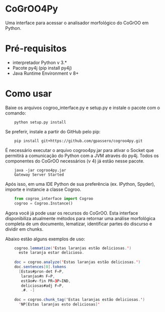 # CoGrOO4Py
Uma interface para acessar o analisador morfológico do CoGrOO em Python.

# Pré-requisitos
 - interpretador Python v 3.*
 - Pacote py4j (pip install py4j)
 - Java Runtime Environment v 8+

# Como usar
Baixe os arquivos cogroo_interface.py e setup.py e instale o pacote com o comando:

```
    python setup.py install
```

Se preferir, instale a partir do GitHub pelo pip:

```
    pip install git+https://github.com/gpassero/cogroo4py.git
```

É necessário executar o arquivo cogroo4py.jar para ativar o Socket que permitirá a comunicação do Python com a JVM através do py4j. Todos os componentes do CoGrOO necessários (v 4) já estão nesse pacote.

```
    java -jar cogroo4py.jar
    Gateway Server Started
```

Após isso, em uma IDE Python de sua preferência (ex. IPython, Spyder), importe e instancie a classe Cogroo.

```python
    from cogroo_interface import Cogroo
    cogroo = Cogroo.Instance()
```

Agora você já pode usar os recursos do CoGrOO. Esta interface disponibiliza atualmente métodos para retornar uma análise morfológica completa de um documento, lematizar, identificar partes do discurso e dividir em chunks. 

Abaixo estão alguns exemplos de uso:

```java
    cogroo.lemmatize('Estas laranjas estão deliciosas.')
      este laranja estar delicioso.
      
    doc = cogroo.analyze('Estas laranjas estão deliciosas.')
    doc.sentences[0].tokens
      [Estas#pron-det F=P,
       laranjas#n F=P,
       estão#v-fin PR=3P=IND,
       deliciosas#adj F=P,
       .#. -]
       
    doc = cogroo.chunk_tag('Estas laranjas estão deliciosas.')
      'NP[Estas laranjas esto deliciosas]'
 ```
